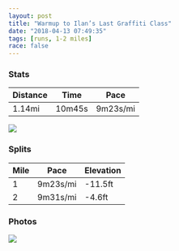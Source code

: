 ```yaml
---
layout: post
title: "Warmup to Ilan’s Last Graffiti Class"
date: "2018-04-13 07:49:35"
tags: [runs, 1-2 miles]
race: false
---
```


### Stats

| Distance | Time | Pace |
|----------|------|------|
|1.14mi|10m45s|9m23s/mi|

<img src='https://maps.googleapis.com/maps/api/staticmap?maptype=roadmap&path=enc:u|rwFhxqbMy@tAuNcI_K|YaCO{FdQoB[kEhIeGjW&key=AIzaSyC1MId7bFpkLXNAaYhBSTb8jLyiSqzbDtM&size=800x800&markers=color:yellow|label:S|40.73435,-73.98805&markers=color:green|label:F|40.743869999999994,-73.99941'>

### Splits

| Mile | Pace | Elevation |
|------|------|-----------|
|1|9m23s/mi|-11.5ft|
|2|9m31s/mi|-4.6ft|

### Photos
<img src='https://dgtzuqphqg23d.cloudfront.net/DNk5wGQ0w-XmbmjQbN8ZABh5mEaVcIor8m4Ai64pUKs-418x768.jpg'>
